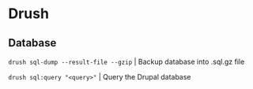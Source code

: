 # Drush

## Database

``drush sql-dump --result-file --gzip`` | Backup database into .sql.gz file

``drush sql:query "<query>"`` | Query the Drupal database